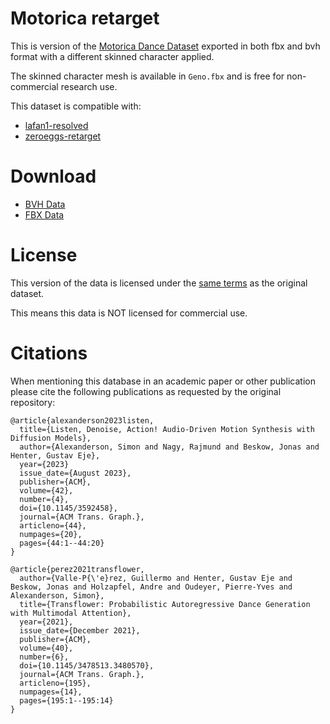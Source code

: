 Motorica retarget
=================

This is version of the [Motorica Dance Dataset](https://github.com/simonalexanderson/MotoricaDanceDataset) exported in both fbx and bvh format with a different skinned character applied.

The skinned character mesh is available in `Geno.fbx` and is free for non-commercial research use.

This dataset is compatible with:

* [lafan1-resolved](https://github.com/orangeduck/lafan1-resolved)
* [zeroeggs-retarget](https://github.com/orangeduck/zeroeggs-retarget)

Download
========

* [BVH Data](https://theorangeduck.com/media/uploads/Geno/motorica-retarget/bvh.zip)
* [FBX Data](https://theorangeduck.com/media/uploads/Geno/motorica-retarget/fbx.zip)

License
=======

This version of the data is licensed under the [same terms](https://github.com/simonalexanderson/MotoricaDanceDataset/blob/main/LICENSE.txt) as the original dataset.

This means this data is NOT licensed for commercial use.


Citations
=========

When mentioning this database in an academic paper or other publication please cite the following publications as requested by the original repository:

```
@article{alexanderson2023listen,
  title={Listen, Denoise, Action! Audio-Driven Motion Synthesis with Diffusion Models},
  author={Alexanderson, Simon and Nagy, Rajmund and Beskow, Jonas and Henter, Gustav Eje},
  year={2023}
  issue_date={August 2023},
  publisher={ACM},
  volume={42},
  number={4},
  doi={10.1145/3592458},
  journal={ACM Trans. Graph.},
  articleno={44},
  numpages={20},
  pages={44:1--44:20}
}

@article{perez2021transflower,
  author={Valle-P{\'e}rez, Guillermo and Henter, Gustav Eje and Beskow, Jonas and Holzapfel, Andre and Oudeyer, Pierre-Yves and Alexanderson, Simon},
  title={Transflower: Probabilistic Autoregressive Dance Generation with Multimodal Attention},
  year={2021},
  issue_date={December 2021},
  publisher={ACM},
  volume={40},
  number={6},
  doi={10.1145/3478513.3480570},
  journal={ACM Trans. Graph.},
  articleno={195},
  numpages={14},
  pages={195:1--195:14}
}
```
